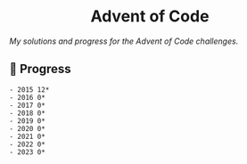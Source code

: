 <h1 align="center">Advent of Code</h1>

_My solutions and progress for the Advent of Code challenges._

## 🔨 Progress

```
- 2015 12*
- 2016 0*
- 2017 0*
- 2018 0*
- 2019 0*
- 2020 0*
- 2021 0*
- 2022 0*
- 2023 0*
```
